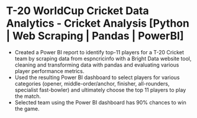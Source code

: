 # T-20 WorldCup Cricket Data Analytics - Cricket Analysis [Python | Web Scraping | Pandas | PowerBI]
 - Created a Power BI report to identify top-11 players for a T-20 Cricket team by scraping data from espncricinfo with a Bright Data website tool, cleaning and transforming data with pandas and evaluating various player performance metrics.
 - Used the resulting Power BI dashboard to select players for various categories (opener, middle-order/anchor, finisher, all-rounders, specialist fast-bowler) and ultimately choose the top 11 players to play the match.
 - Selected team using the Power BI dashboard has 90% chances to win the game. 





